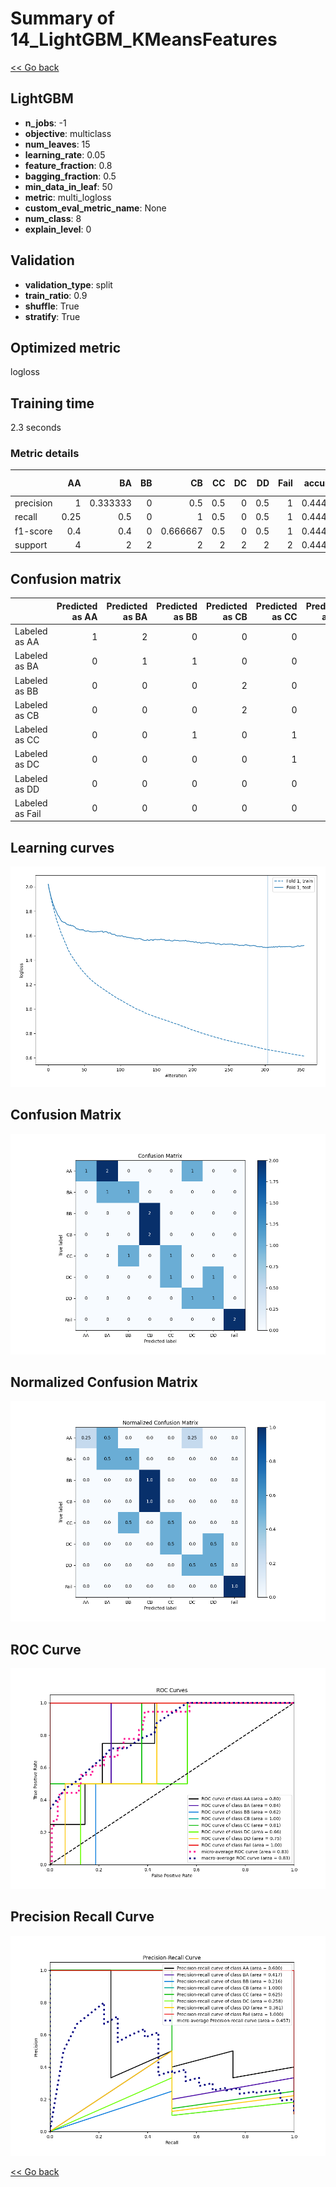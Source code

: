 # Summary of 14_LightGBM_KMeansFeatures

[<< Go back](../README.md)


## LightGBM
- **n_jobs**: -1
- **objective**: multiclass
- **num_leaves**: 15
- **learning_rate**: 0.05
- **feature_fraction**: 0.8
- **bagging_fraction**: 0.5
- **min_data_in_leaf**: 50
- **metric**: multi_logloss
- **custom_eval_metric_name**: None
- **num_class**: 8
- **explain_level**: 0

## Validation
 - **validation_type**: split
 - **train_ratio**: 0.9
 - **shuffle**: True
 - **stratify**: True

## Optimized metric
logloss

## Training time

2.3 seconds

### Metric details
|           |   AA |       BA |   BB |       CB |   CC |   DC |   DD |   Fail |   accuracy |   macro avg |   weighted avg |   logloss |
|:----------|-----:|---------:|-----:|---------:|-----:|-----:|-----:|-------:|-----------:|------------:|---------------:|----------:|
| precision | 1    | 0.333333 |    0 | 0.5      |  0.5 |    0 |  0.5 |      1 |   0.444444 |    0.479167 |       0.537037 |   1.50112 |
| recall    | 0.25 | 0.5      |    0 | 1        |  0.5 |    0 |  0.5 |      1 |   0.444444 |    0.46875  |       0.444444 |   1.50112 |
| f1-score  | 0.4  | 0.4      |    0 | 0.666667 |  0.5 |    0 |  0.5 |      1 |   0.444444 |    0.433333 |       0.42963  |   1.50112 |
| support   | 4    | 2        |    2 | 2        |  2   |    2 |  2   |      2 |   0.444444 |   18        |      18        |   1.50112 |


## Confusion matrix
|                 |   Predicted as AA |   Predicted as BA |   Predicted as BB |   Predicted as CB |   Predicted as CC |   Predicted as DC |   Predicted as DD |   Predicted as Fail |
|:----------------|------------------:|------------------:|------------------:|------------------:|------------------:|------------------:|------------------:|--------------------:|
| Labeled as AA   |                 1 |                 2 |                 0 |                 0 |                 0 |                 1 |                 0 |                   0 |
| Labeled as BA   |                 0 |                 1 |                 1 |                 0 |                 0 |                 0 |                 0 |                   0 |
| Labeled as BB   |                 0 |                 0 |                 0 |                 2 |                 0 |                 0 |                 0 |                   0 |
| Labeled as CB   |                 0 |                 0 |                 0 |                 2 |                 0 |                 0 |                 0 |                   0 |
| Labeled as CC   |                 0 |                 0 |                 1 |                 0 |                 1 |                 0 |                 0 |                   0 |
| Labeled as DC   |                 0 |                 0 |                 0 |                 0 |                 1 |                 0 |                 1 |                   0 |
| Labeled as DD   |                 0 |                 0 |                 0 |                 0 |                 0 |                 1 |                 1 |                   0 |
| Labeled as Fail |                 0 |                 0 |                 0 |                 0 |                 0 |                 0 |                 0 |                   2 |

## Learning curves
![Learning curves](learning_curves.png)
## Confusion Matrix

![Confusion Matrix](confusion_matrix.png)


## Normalized Confusion Matrix

![Normalized Confusion Matrix](confusion_matrix_normalized.png)


## ROC Curve

![ROC Curve](roc_curve.png)


## Precision Recall Curve

![Precision Recall Curve](precision_recall_curve.png)



[<< Go back](../README.md)
